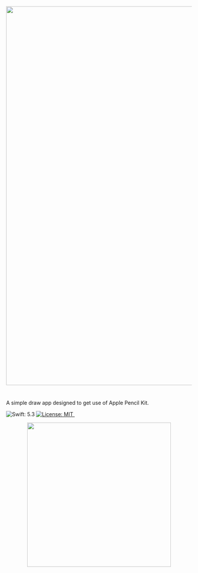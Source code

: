 
# <p align="center">
#    <img src="" width=1024>
# </p>

A simple draw app designed to get use of Apple Pencil Kit.

<img src="https://img.shields.io/badge/Swift-5.3-FFAC45.svg"
     alt="Swift: 5.3">
  <a href="https://github.com/ftamur/iOSPencilKitDrawApp/blob/main/LICENSE">
    <img src="https://img.shields.io/badge/License-MIT-lightgrey.svg"
         alt="License: MIT">
  </a>
<a href="">
    <img src=""/></a>
<br/>

<p align="center">
    <img src="" width=390>
</p>
